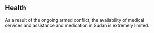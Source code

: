 ## Health

As a result of the ongoing armed conflict, the availability of medical services and assistance and medication in Sudan is extremely limited.